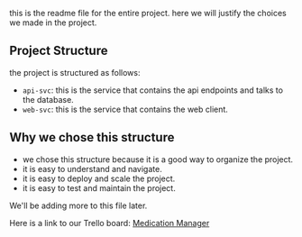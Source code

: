 this is the readme file for the entire project. here we will justify the choices we made in the project.

## Project Structure

the project is structured as follows:

- `api-svc`: this is the service that contains the api endpoints and talks to the database.
- `web-svc`: this is the service that contains the web client.

## Why we chose this structure

- we chose this structure because it is a good way to organize the project.
- it is easy to understand and navigate.
- it is easy to deploy and scale the project.
- it is easy to test and maintain the project.


We'll be adding more to this file later.

Here is a link to our Trello board: [Medication Manager](https://trello.com/invite/b/67b2535b0b1316efe6a23b95/ATTI915333f4812637e7f09b3a40221d11b4C9D84BC8/medication-manager)